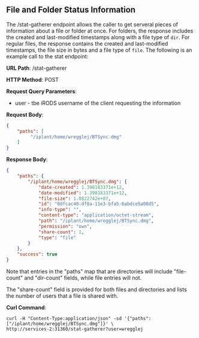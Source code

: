File and Folder Status Information
----------------------------------

The /stat-gatherer endpoint allows the caller to get serveral pieces of information about a file or 
folder at once. For folders, the response includes the created and last-modified timestamps along 
with a file type of `dir`.  For regular files, the response contains the created and last-modified 
timestamps, the file size in bytes and a file type of `file`. The following is an example call to 
the stat endpoint:

__URL Path__: /stat-gatherer

__HTTP Method__: POST

__Request Query Parameters__:

* user - tbe iRODS username of the client requesting the information

__Request Body__:

```json
{
    "paths": [
         "/iplant/home/wregglej/BTSync.dmg"
    ]
}
```

__Response Body__:

```json
{
    "paths": {
        "/iplant/home/wregglej/BTSync.dmg": {
            "date-created": 1.398183371e+12,
            "date-modified": 1.398183371e+12,
            "file-size": 1.0822742e+07,
            "id": "0dfcac40-df8a-11e3-bfa5-6abdce5a08d5",
            "info-type": "",
            "content-type": "application/octet-stream",
            "path": "/iplant/home/wregglej/BTSync.dmg",
            "permission": "own",
            "share-count": 1,
            "type": "file"
        }
    },
    "success": true
}
```

Note that entries in the "paths" map that are directories will include "file-count" and "dir-count" 
fields, while file entries will not.

The "share-count" field is provided for both files and directories and lists the number of users 
that a file is shared with.

__Curl Command__:

    curl -H "Content-Type:application/json" -sd '{"paths":["/iplant/home/wregglej/BTSync.dmg"]}' \
    http://services-2:31360/stat-gatherer?user=wregglej
